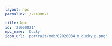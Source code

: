 ```yaml
---
layout: npc
permalink: /21000021

title: Npc
id: '21000021'
npc_name: 'Ducky'
icon_url: 'portrait/mob/02020034_m_ducky_p.png'
---
```

